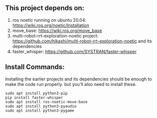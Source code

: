 ## This project depends on:
1.    ros noetic running on ubuntu 20.04: https://wiki.ros.org/noetic/Installation
2. move_base: https://wiki.ros.org/move_base
3. multi-robot-rrt-exploration-noetic project: https://github.com/hikashi/multi-robot-rrt-exploration-noetic and its dependencies
4. faster_whisper: https://github.com/SYSTRAN/faster-whisper

## Install Commands:
Installing the earlier projects and its dependencies should be enough to make the code run properly. but you'll also need to install these.

    sudo apt install python3-pip
    pip install faster-whisper
    sudo apt install ros-noetic-move-base
    sudo apt install python3-pyaudio
    sudo apt install python3-pygame
